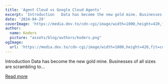 ```yaml
---
title: 'Agent Cloud vs Google Cloud Agents'
excerpt: 'Introduction   Data has become the new gold mine. Businesses of all sizes are scrambling to...'
date: '2024-04-29'
coverImage: 'https://media.dev.to/cdn-cgi/image/width=1000,height=420,fit=cover,gravity=auto,format=auto/https%3A%2F%2Fdev-to-uploads.s3.amazonaws.com%2Fuploads%2Farticles%2F91gmn2g4n7cfejtz04n6.png'
author:
  name: Koders
  picture: "assets/blog/authors/koders.png"
ogImage:
  url: 'https://media.dev.to/cdn-cgi/image/width=1000,height=420,fit=cover,gravity=auto,format=auto/https%3A%2F%2Fdev-to-uploads.s3.amazonaws.com%2Fuploads%2Farticles%2F91gmn2g4n7cfejtz04n6.png'
---
```


Introduction   Data has become the new gold mine. Businesses of all sizes are scrambling to...

[Read more](https://dev.to/agentcloud/agent-cloud-vs-google-cloud-agents-494e)
